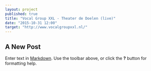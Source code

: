 ```yaml
---
layout: project
published: true
title: "Vocal Group XXL - Theater de Doelen (live)"
date: "2015-10-31 12:00"
target: "http://www.vocalgroupxxl.nl/"
---
```



## A New Post

Enter text in [Markdown](http://daringfireball.net/projects/markdown/). Use the toolbar above, or click the **?** button for formatting help.
